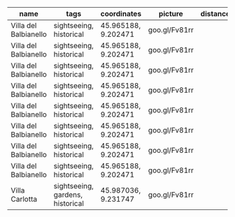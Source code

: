 | name                    | tags                             | coordinates         | picture       | distance | url           |
| ----------------------- | -------------------              | -----------         | -------       | -------  | ------------- |
| Villa del Balbianello   | sightseeing, historical          | 45.965188, 9.202471 | goo.gl/Fv81rr |          | goo.gl/YSzRf0 |
| Villa del Balbianello   | sightseeing, historical          | 45.965188, 9.202471 | goo.gl/Fv81rr |          | goo.gl/YSzRf0 |
| Villa del Balbianello   | sightseeing, historical          | 45.965188, 9.202471 | goo.gl/Fv81rr |          | goo.gl/YSzRf0 |
| Villa del Balbianello   | sightseeing, historical          | 45.965188, 9.202471 | goo.gl/Fv81rr |          | goo.gl/YSzRf0 |
| Villa del Balbianello   | sightseeing, historical          | 45.965188, 9.202471 | goo.gl/Fv81rr |          | goo.gl/YSzRf0 |
| Villa del Balbianello   | sightseeing, historical          | 45.965188, 9.202471 | goo.gl/Fv81rr |          | goo.gl/YSzRf0 |
| Villa del Balbianello   | sightseeing, historical          | 45.965188, 9.202471 | goo.gl/Fv81rr |          | goo.gl/YSzRf0 |
| Villa del Balbianello   | sightseeing, historical          | 45.965188, 9.202471 | goo.gl/Fv81rr |          | goo.gl/YSzRf0 |
| Villa Carlotta          | sightseeing, gardens, historical | 45.987036, 9.231747 | goo.gl/Fv81rr |          | goo.gl/YSzRf0 |
